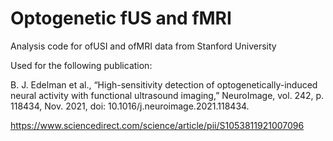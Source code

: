 # Optogenetic fUS and fMRI

Analysis code for ofUSI and ofMRI data from Stanford University

Used for the following publication:

B. J. Edelman et al., “High-sensitivity detection of optogenetically-induced
neural activity with functional ultrasound imaging,” NeuroImage, vol. 242,
p. 118434, Nov. 2021, doi: 10.1016/j.neuroimage.2021.118434.

https://www.sciencedirect.com/science/article/pii/S1053811921007096
